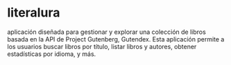 # literalura
aplicación diseñada para gestionar y explorar una colección de libros basada en la API de Project Gutenberg, Gutendex. Esta aplicación permite a los usuarios buscar libros por título, listar libros y autores, obtener estadísticas por idioma, y más.
